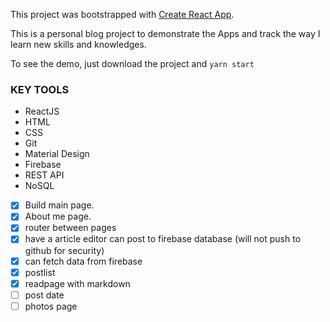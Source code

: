 This project was bootstrapped with [Create React App](https://github.com/facebook/create-react-app).

This is a personal blog project to demonstrate the Apps and track the way I learn new skills and knowledges.

To see the demo, just download the project and ``yarn start``

### KEY TOOLS
* ReactJS
* HTML
* CSS
* Git
* Material Design
* Firebase
* REST API
* NoSQL


- [X] Build main page.
- [X] About me page.
- [X] router between pages
- [X] have a article editor can post to firebase database (will not push to github for security)
- [X] can fetch data from firebase 
- [X] postlist
- [X] readpage with markdown
- [ ] post date
- [ ] photos page
